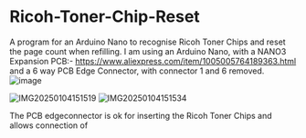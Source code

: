 # Ricoh-Toner-Chip-Reset
A program for an Arduino Nano to recognise Ricoh Toner Chips and reset the page count when refilling.
I am using an Arduino Nano, with a NANO3 Expansion PCB:- https://www.aliexpress.com/item/1005005764189363.html
and a 6 way PCB Edge Connector, with connector 1 and 6 removed. 
![image](https://github.com/user-attachments/assets/0aeef62e-ab1b-42d4-b549-38ffdb52ecce)


![IMG20250104151519](https://github.com/user-attachments/assets/b78da8a4-ad39-4448-9b42-b4ca0cab23c5)
![IMG20250104151534](https://github.com/user-attachments/assets/defc87a6-9b91-4825-a5a4-cc07ed3d2777)

The PCB edgeconnector is ok for inserting the Ricoh Toner Chips and allows connection of 
